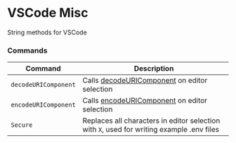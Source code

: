 # VSCode Misc

String methods for VSCode

### Commands

| Command              | Description                                                                                                                                         |
|----------------------|-----------------------------------------------------------------------------------------------------------------------------------------------------|
| `decodeURIComponent` | Calls [decodeURIComponent](https://developer.mozilla.org/en-US/docs/Web/JavaScript/Reference/Global_Objects/decodeURIComponent) on editor selection |
| `encodeURIComponent` | Calls [encodeURIComponent](https://developer.mozilla.org/en-US/docs/Web/JavaScript/Reference/Global_Objects/encodeURIComponent) on editor selection |
| `Secure`             | Replaces all characters in editor selection with `X`, used for writing example .env files                                                           |
